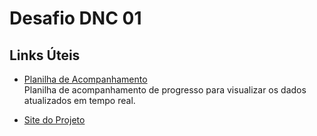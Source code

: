 # Desafio DNC 01

## Links Úteis

- [Planilha de Acompanhamento](https://docs.google.com/spreadsheets/d/1NR2ev_0APzFaovbitTXxWslwvdT-PMlPSxllUmlfVf0/edit?gid=0#gid=0)  
  Planilha de acompanhamento de progresso para visualizar os dados atualizados em tempo real.

- [Site do Projeto](https://217098desafio01.netlify.app)  
